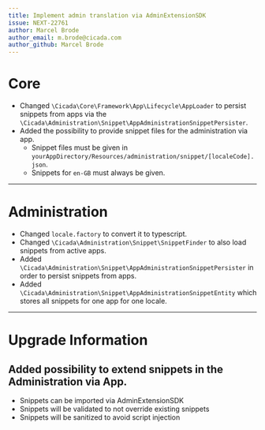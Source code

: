 ```yaml
---
title: Implement admin translation via AdminExtensionSDK
issue: NEXT-22761
author: Marcel Brode
author_email: m.brode@cicada.com
author_github: Marcel Brode
---
```

# Core
* Changed `\Cicada\Core\Framework\App\Lifecycle\AppLoader` to persist snippets from apps via the `\Cicada\Administration\Snippet\AppAdministrationSnippetPersister`.
* Added the possibility to provide snippet files for the administration via app.
  * Snippet files must be given in `yourAppDirectory/Resources/administration/snippet/[localeCode].json`.
  * Snippets for `en-GB` must always be given.
___
# Administration
* Changed `locale.factory` to convert it to typescript.
* Changed `\Cicada\Administration\Snippet\SnippetFinder` to also load snippets from active apps.
* Added `\Cicada\Administration\Snippet\AppAdministrationSnippetPersister` in order to persist snippets from apps.
* Added `\Cicada\Administration\Snippet\AppAdministrationSnippetEntity` which stores all snippets for one app for one locale.
___
# Upgrade Information
## Added possibility to extend snippets in the Administration via App. 
* Snippets can be imported via AdminExtensionSDK
* Snippets will be validated to not override existing snippets
* Snippets will be sanitized to avoid script injection
